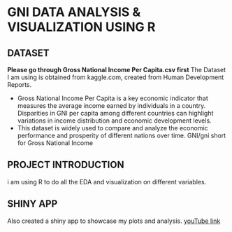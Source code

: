 # GNI DATA ANALYSIS & VISUALIZATION USING R

## DATASET
**Please go through Gross National Income Per Capita.csv first**
The Dataset I am using is obtained from kaggle.com, created from Human Development Reports.
- Gross National Income Per Capita is a key economic indicator that measures the average income earned by individuals in a country. Disparities in GNI per capita among different countries can highlight variations in income distribution and economic development levels.
- This dataset is widely used to compare and analyze the economic performance and prosperity of different nations over time.
GNI/gni short for Gross National Income

## PROJECT INTRODUCTION
i am using R to do all the EDA and visualization on different variables.

## SHINY APP
Also created a shiny app to showcase my plots and analysis.
[youTube link](https://www.youtube.com/watch?v=4xLDm6Taf5c&t=3s)

